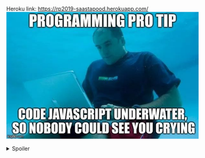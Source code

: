 Heroku link: https://rp2019-saastapood.herokuapp.com/
![alt text](https://raw.githubusercontent.com/priilau/rakenduste_programmeerimine_2019s/master/public/images/meme.jpg)

<details> <summary>Spoiler</summary> my extra lines </details>
